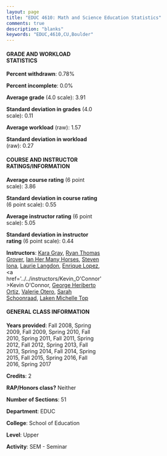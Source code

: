 ```yaml
---
layout: page
title: "EDUC 4610: Math and Science Education Statistics"
comments: true
description: "blanks"
keywords: "EDUC,4610,CU,Boulder"
---
```

<head>
<script src="https://ajax.googleapis.com/ajax/libs/jquery/2.1.3/jquery.min.js"></script>
<script src="https://dl.dropboxusercontent.com/s/pc42nxpaw1ea4o9/highcharts.js?dl=0"></script>
<!-- <script src="../assets/js/highcharts.js"></script> -->
<style type="text/css">@font-face {
	font-family: "Bebas Neue";
	src: url(https://www.filehosting.org/file/details/544349/BebasNeue Regular.otf) format("opentype");
	}
	h1.Bebas { 
		font-family: "Bebas Neue", Verdana, Tahoma;
	}
</style>
</head>
<body>
	<div id="container" style="float: right; width: 45%; height: 88%; margin-left: 2.5%; margin-right: 2.5%;"></div>
	<script language="JavaScript">
		$(document).ready(function() {
		var chart = {type: 'column'};
		var title = {text: 'Grade Distribution'};
		var xAxis = {categories: ['A','B','C','D','F'],crosshair: true};
		var yAxis = {min: 0,title: {text: 'Percentage'}};
		var tooltip = {headerFormat: '<center><b><span style="font-size:20px">{point.key}</span></b></center>',
		               pointFormat: '<td style="padding:0"><b>{point.y:.1f}%</b></td>',
		               footerFormat: '</table>',shared: true,useHTML: true};
		var plotOptions = {column: {pointPadding: 0.0,borderWidth: 0}};  
		var credits = {enabled: false};var series= [{name: 'Percent',data: [94.89,3.56,0.91,0.32,0.28,]}];
		var json = {};
		json.chart = chart;
		json.title = title;
		json.tooltip = tooltip;
		json.xAxis = xAxis;
		json.yAxis = yAxis;  
		json.series = series;
		json.plotOptions = plotOptions;  
		json.credits = credits;
		$('#container').highcharts(json);
	});
	</script>
</body>
			   
#### GRADE AND WORKLOAD STATISTICS

**Percent withdrawn**: 0.78%

**Percent incomplete**: 0.0%

**Average grade** (4.0 scale): 3.91

**Standard deviation in grades** (4.0 scale): 0.11

**Average workload** (raw): 1.57

**Standard deviation in workload** (raw): 0.27

#### COURSE AND INSTRUCTOR RATINGS/INFORMATION

**Average course rating** (6 point scale): 3.86

**Standard deviation in course rating** (6 point scale): 0.55

**Average instructor rating** (6 point scale): 5.05

**Standard deviation in instructor rating** (6 point scale): 0.44

**Instructors**: <a href='../../instructors/Kara_Gray'>Kara Gray</a>, <a href='../../instructors/Ryan_Thomas_Grover'>Ryan Thomas Grover</a>, <a href='../../instructors/Ian_Her_Many_Horses'>Ian Her Many Horses</a>, <a href='../../instructors/Steven_Iona'>Steven Iona</a>, <a href='../../instructors/Laurie_Langdon'>Laurie Langdon</a>, <a href='../../instructors/Enrique_Lopez'>Enrique Lopez</a>, <a href='../../instructors/Kevin_O'Connor'>Kevin O'Connor</a>, <a href='../../instructors/George_Heriberto_Ortiz'>George Heriberto Ortiz</a>, <a href='../../instructors/Valerie_Otero'>Valerie Otero</a>, <a href='../../instructors/Sarah_Schoonraad'>Sarah Schoonraad</a>, <a href='../../instructors/Laken_Michelle_Top'>Laken Michelle Top</a>

#### GENERAL CLASS INFORMATION

**Years provided**: Fall 2008, Spring 2009, Fall 2009, Spring 2010, Fall 2010, Spring 2011, Fall 2011, Spring 2012, Fall 2012, Spring 2013, Fall 2013, Spring 2014, Fall 2014, Spring 2015, Fall 2015, Spring 2016, Fall 2016, Spring 2017

**Credits**: 2

**RAP/Honors class?** Neither

**Number of Sections**: 51

**Department**: EDUC

**College**: School of Education

**Level**: Upper

**Activity**: SEM - Seminar
